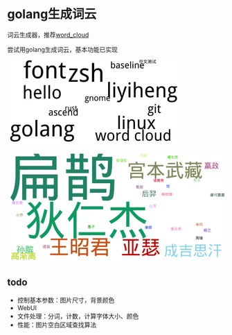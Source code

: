 # golang生成词云

词云生成器，推荐[word_cloud](https://github.com/amueller/word_cloud)

尝试用golang生成词云，基本功能已实现

![效果](out.png)

![colored](kylin_colored.png)


## todo

- 控制基本参数：图片尺寸，背景颜色
- WebUI
- 文件处理：分词，计数，计算字体大小、颜色
- 性能：图片空白区域查找算法
